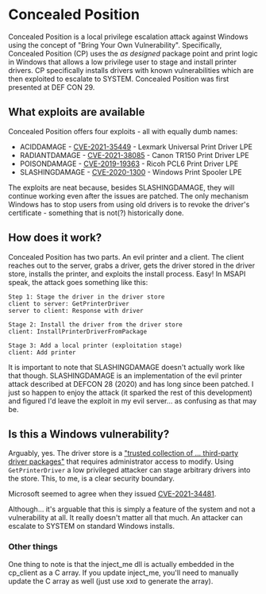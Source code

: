 # Concealed Position

Concealed Position is a local privilege escalation attack against Windows using the concept of "Bring Your Own Vulnerability". Specifically, Concealed Position (CP) uses the *as designed* package point and print logic in Windows that allows a low privilege user to stage and install printer drivers. CP specifically installs drivers with known vulnerabilities which are then exploited to escalate to SYSTEM. Concealed Position was first presented at DEF CON 29.

## What exploits are available
Concealed Position offers four exploits - all with equally dumb names:

* ACIDDAMAGE - [CVE-2021-35449](https://nvd.nist.gov/vuln/detail/CVE-2021-35449) - Lexmark Universal Print Driver LPE
* RADIANTDAMAGE - [CVE-2021-38085](https://nvd.nist.gov/vuln/detail/CVE-2021-38085) - Canon TR150 Print Driver LPE
* POISONDAMAGE - [CVE-2019-19363](https://nvd.nist.gov/vuln/detail/CVE-2019-19363) - Ricoh PCL6 Print Driver LPE
* SLASHINGDAMAGE - [CVE-2020-1300](https://nvd.nist.gov/vuln/detail/CVE-2020-1300) - Windows Print Spooler LPE

The exploits are neat because, besides SLASHINGDAMAGE, they will continue working even after the issues are patched. The only mechanism Windows has to stop users from using old drivers is to revoke the driver's certificate - something that is not(?) historically done.

## How does it work?
Concealed Position has two parts. An evil printer and a client. The client reaches out to the server, grabs a driver, gets the driver stored in the driver store, installs the printer, and exploits the install process. Easy! In MSAPI speak, the attack goes something like this:

```
Step 1: Stage the driver in the driver store
client to server: GetPrinterDriver
server to client: Response with driver

Stage 2: Install the driver from the driver store
client: InstallPrinterDriverFromPackage

Stage 3: Add a local printer (exploitation stage)
client: Add printer
```

It is important to note that SLASHINGDAMAGE doesn't actually work like that though. SLASHINGDAMAGE is an implementation of the evil printer attack described at DEFCON 28 (2020) and has long since been patched. I just so happen to enjoy the attack (it sparked the rest of this development) and figured I'd leave the exploit in my evil server... as confusing as that may be.

## Is this a Windows vulnerability?
Arguably, yes. The driver store is a ["trusted collection of ... third-party driver packages"](https://docs.microsoft.com/en-us/windows-hardware/drivers/install/driver-store) that requires administrator access to modify. Using `GetPrinterDriver` a low privileged attacker can stage arbitrary drivers into the store. This, to me, is a clear security boundary.

Microsoft seemed to agree when they issued [CVE-2021-34481](https://msrc.microsoft.com/update-guide/vulnerability/CVE-2021-34481).

Although... it's arguable that this is simply a feature of the system and not a vulnerability at all. It really doesn't matter all that much. An attacker can escalate to SYSTEM on standard Windows installs.

### Other things

One thing to note is that the inject_me dll is actually embedded in the cp_client as a C array. If you update inject_me, you'll need to manually update the C array as well (just use xxd to generate the array).

